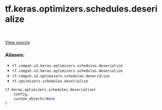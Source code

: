 <div itemscope itemtype="http://developers.google.com/ReferenceObject">
<meta itemprop="name" content="tf.keras.optimizers.schedules.deserialize" />
<meta itemprop="path" content="Stable" />
</div>

# tf.keras.optimizers.schedules.deserialize

<!-- Insert buttons -->

<table class="tfo-notebook-buttons tfo-api" align="left">
</table>

<a target="_blank" href="/code/stable/tensorflow/python/keras/optimizer_v2/learning_rate_schedule.py">View source</a>



<!-- Start diff -->


### Aliases:

* `tf.compat.v1.keras.optimizers.schedules.deserialize`
* `tf.compat.v2.keras.optimizers.schedules.deserialize`
* `tf.compat.v2.optimizers.schedules.deserialize`
* `tf.optimizers.schedules.deserialize`


``` python
tf.keras.optimizers.schedules.deserialize(
    config,
    custom_objects=None
)
```



<!-- Placeholder for "Used in" -->
